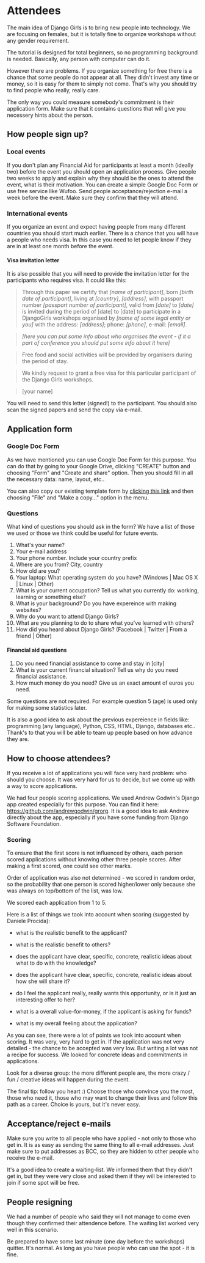 # Attendees

The main idea of Django Girls is to bring new people into technology. We are focusing on females, but it is totally fine to organize workshops without any gender requirement.

The tutorial is designed for total beginners, so no programming background is needed. Basically, any person with computer can do it.

However there are problems. If you organize something for free there is a chance that some people do not appear at all. They didn't invest any time or money, so it is easy for them to simply not come. That's why you should try to find people who really, really care.

The only way you could measure somebody's commitment is their application form. Make sure that it contains questions that will give you necessery hints about the person.

## How people sign up?

### Local events

If you don't plan any Financial Aid for participants at least a month (ideally two) before the event you should open an application process. Give people two weeks to apply and explain why they should be the ones to attend the event, what is their motivation. You can create a simple Google Doc Form or use free service like Wufoo. Send people acceptance/rejection e-mail a week before the event. Make sure they confirm that they will attend.

### International events

If you organize an event and expect having people from many different countries you should start much earlier. There is a chance that you will have a people who needs visa. In this case you need to let people know if they are in at least one month before the event.

#### Visa invitation letter

It is also possible that you will need to provide the invitation letter for the participants who requires visa. It could like this:

> Through this paper we certify  that _[name of participant]_, born _[birth date of participant]_, living at _[country]_, _[address]_, with passport number _[passport number of participant]_, valid from _[date]_ to _[date]_ is invited during the period of [date] to [date] to participate in a DjangoGirls workshops organised by _[name of some legal entity or you]_ with the address: _[address]_; phone: _[phone]_, e-mail: _[email]_.

> _[here you can put some info about who organises the event - if it a part of conference you should put some info about it here]_

> Free food and social activities will be provided by organisers during the period of stay.

> We kindly request to grant a free visa for this particular participant of the Django Girls workshops.

> [your name]

You will need to send this letter (signed!) to the participant. You should also scan the signed papers and send the copy via e-mail.

## Application form

### Google Doc Form

As we have mentioned you can use Google Doc Form for this purpose. You can do that by going to your Google Drive, clicking "CREATE" button and choosing "Form" and "Create and share" option. Then you should fill in all the necessary data: name, layout, etc..

You can also copy our existing template form by [clicking this link](https://docs.google.com/forms/d/1_C3Jp-QULdUBB9e8c_n2MG0s0ckkwABoIJvZGG5mbi4/edit?usp=sharing) and then choosing "File" and "Make a copy..." option in the menu.

### Questions

What kind of questions you should ask in the form? We have a list of those we used or those we think could be useful for future events.

1. What's your name?
2. Your e-mail address
3. Your phone number. Include your country prefix
4. Where are you from? City, country
5. How old are you?
6. Your laptop: What operating system do you have? (Windows | Mac OS X | Linux | Other)
7. What is your current occupation? Tell us what you currently do: working, learning or something else?
8. What is your background? Do you have expereince with making websites?
9. Why do you want to attend Django Girls?
10. What are you planning to do to share what you've learned with others?
11. How did you heard about Django Girls? (Facebook | Twitter | From a friend | Other)

#### Financial aid questions

1. Do you need financial assistance to come and stay in [city]
2. What is your current financial situation? Tell us why do you need financial assistance.
3. How much money do you need? Give us an exact amount of euros you need.

Some questions are not required. For example question 5 (age) is used only for making some statistics later.

It is also a good idea to ask about the previous expereience in fields like: programming (any language), Python, CSS, HTML, Django, databases etc.. Thank's to that you will be able to team up people based on how advance they are.

## How to choose attendees?

If you receive a lot of applications you will face very hard problem: who should you choose. It was very hard for us to decide, but we come up with a way to score applications.

We had four people scoring applications. We used Andrew Godwin's Django app created especially for this purpose. You can find it here: https://github.com/andrewgodwin/grorg. It is a good idea to ask Andrew directly about the app, especially if you have some funding from Django Software Foundation.

### Scoring

To ensure that the first score is not influenced by others, each person scored applications without knowing other three people scores. After making a first scored, one could see other marks.

Order of application was also not determined - we scored in random order, so the probability that one person is scored higher/lower only because she was always on top/bottom of the list, was low.

We scored each application from 1 to 5.

Here is a list of things we took into account when scoring (suggested by Daniele Procida):

* what is the realistic benefit to the applicant?

* what is the realistic benefit to others?

* does the applicant have clear, specific, concrete, realistic ideas about what to do with the knowledge?

* does the applicant have clear, specific, concrete, realistic ideas about how she will share it?

* do I feel the applicant really, really wants this opportunity, or is it just an interesting offer to her?

* what is a overall value-for-money, if the applicant is asking for funds?

* what is my overall feeling about the application?

As you can see, there were a lot of points we took into account when scoring. It was very, very hard to get in. If the application was not very detailed - the chance to be accepted was very low. But writing a lot was not a recipe for success. We looked for concrete ideas and commitments in applications.

Look for a diverse group: the more different people are, the more crazy / fun / creative ideas will happen during the event.

The final tip: follow you heart :) Choose those who convince you the most, those who need it, those who may want to change their lives and follow this path as a career. Choice is yours, but it's never easy.

## Acceptance/reject e-mails

Make sure you write to all people who have applied - not only to those who get in. It is as easy as sending the same thing to all e-mail addresses. Just make sure to put addresses as BCC, so they are hidden to other people who receive the e-mail.

It's a good idea to create a waiting-list. We informed them that they didn't get in, but they were very close and asked them if they will be interested to join if some spot will be free.

## People resigning

We had a number of people who said they will not manage to come even though they confirmed their attendence before. The waiting list worked very well in this scenario.

Be prepared to have some last minute (one day before the workshops) quitter. It's normal. As long as you have people who can use the spot - it is fine.


